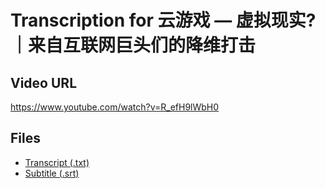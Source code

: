 # Transcription for 云游戏 — 虚拟现实?｜来自互联网巨头们的降维打击
## Video URL
https://www.youtube.com/watch?v=R_efH9lWbH0
 
## Files
- [Transcript (.txt)](./transcript.txt)
- [Subtitle (.srt)](./transcript.srt)
